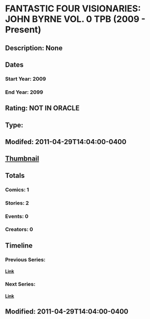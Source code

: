 # FANTASTIC FOUR VISIONARIES: JOHN BYRNE VOL. 0 TPB (2009 - Present)
## Description: None
## Dates
### Start Year: 2009
### End Year: 2099
## Rating: NOT IN ORACLE
## Type: 
## Modifed: 2011-04-29T14:04:00-0400
## [Thumbnail](http://i.annihil.us/u/prod/marvel/i/mg/9/f0/4c7cf27c6d746.jpg)
## Totals
### Comics: 1
### Stories: 2
### Events: 0
### Creators: 0
## Timeline
### Previous Series: 
#### [Link]()
### Next Series: 
#### [Link]()
## Modified: 2011-04-29T14:04:00-0400